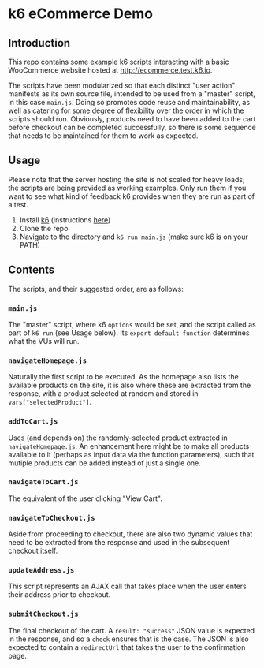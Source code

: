 # k6 eCommerce Demo

## Introduction

This repo contains some example k6 scripts interacting with a basic WooCommerce website hosted at http://ecommerce.test.k6.io.

The scripts have been modularized so that each distinct "user action" manifests as its own source file, intended to be used from a "master" script, in this case `main.js`. Doing so promotes code reuse and maintainability, as well as catering for some degree of flexibility over the order in which the scripts should run. Obviously, products need to have been added to the cart before checkout can be completed successfully, so there is some sequence that needs to be maintained for them to work as expected.

## Usage

Please note that the server hosting the site is not scaled for heavy loads; the scripts are being provided as working examples. Only run them if you want to see what kind of feedback k6 provides when they are run as part of a test.

1. Install [k6](https://k6.io) (instructions [here](https://k6.io/docs/getting-started/installation/))
2. Clone the repo
3. Navigate to the directory and `k6 run main.js` (make sure k6 is on your PATH)

## Contents

The scripts, and their suggested order, are as follows:

### `main.js`

The "master" script, where k6 `options` would be set, and the script called as part of `k6 run` (see Usage below). Its `export default function` determines what the VUs will run.

### `navigateHomepage.js`

Naturally the first script to be executed. As the homepage also lists the available products on the site, it is also where these are extracted from the response, with a product selected at random and stored in `vars["selectedProduct"]`.

### `addToCart.js`

Uses (and depends on) the randomly-selected product extracted in `navigateHomepage.js`. An enhancement here might be to make all products available to it (perhaps as input data via the function parameters), such that mutiple products can be added instead of just a single one.

### `navigateToCart.js`

The equivalent of the user clicking "View Cart".

### `navigateToCheckout.js`

Aside from proceeding to checkout, there are also two dynamic values that need to be extracted from the response and used in the subsequent checkout itself.

### `updateAddress.js`

This script represents an AJAX call that takes place when the user enters their address prior to checkout.

### `submitCheckout.js`

The final checkout of the cart. A `result: "success"` JSON value is expected in the response, and so a `check` ensures that is the case. The JSON is also expected to contain a `redirectUrl` that takes the user to the confirmation page.